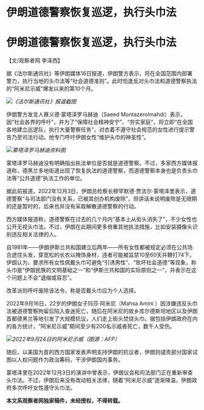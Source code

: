 # 伊朗道德警察恢复巡逻，执行头巾法

# 伊朗道德警察恢复巡逻，执行头巾法

【文/观察者网 李泽西】

据《法尔斯通讯社》等伊朗媒体16日报道，伊朗警方表示，将在全国范围内部署警力，执行当地的头巾法等“社会道德准则”。此时恰逢反对头巾法和道德警察执法的“阿米尼示威”爆发以来的第10个月。

![](https://inews.gtimg.com/newsapp_bt/0/15814240241/1000)_《法尔斯通讯社》报道截图_

伊朗警方发言人赛义德·蒙塔泽罗马赫迪（Saeed
Montazerolmahdi）表示，因“社会各界的呼吁”，并为了“保障社会精神安宁”、“夯实家庭”，将立即“在全国各地建立巡逻队，执行大量警察任务”，对衣着不遵守社会规范的女性进行提示警告乃至司法行动。他专门呼吁伊朗女性“维护头巾的神圣性”。

![](https://inews.gtimg.com/newsapp_bt/0/15814240242/1000)_蒙塔泽罗马赫迪资料图_

蒙塔泽罗马赫迪没有明确指出执法单位是否就是道德警察。不过，多家西方媒体报道称，德黑兰多地街道出现了恢复执法的道德警察，而道德警察本身也是负责头巾法等“公共道德”执法工作的单位。

据此前报道，2022年12月3日，伊朗总检察长穆罕默德·贾法尔·蒙塔泽里表示，道德警察“与司法部门没有关系，已被其创办机构废除”，但讲话未说明废除是无限期的还是暂时的，后来也并没有采取解散道德警察的行动。

西方媒体报道称，道德警察在过去的几个月内“基本上从街头消失了”，不少女性也公开无视头巾法。不过，伊朗在此期间更多倚重其他执法措施，比如安装摄像头识别违反相关法律的人。

自1981年——伊朗伊斯兰共和国建立后两年——所有女性都被规定必须在公共场合遮住头发，穿宽松的长衣以掩饰身材，违者可能被监禁10至60天并鞭打74下。伊朗认为，要求所有女性佩戴头巾可避免“引诱男性”、“败坏社会道德”等现象，称头巾是“伊朗民族的文明基础之一”和“伊斯兰共和国的实际原则之一”，并表示在这个问题上不会“退缩或容忍”。

改革派则呼吁废除该法令，称是否戴头巾应为个人选择。

2022年9月16日，22岁的伊朗女子玛莎·阿米尼（Mahsa Amini
）因涉嫌违反头巾法被道德警察拘留后陷入昏迷死亡，随后在阿米尼的故乡库尔德斯坦地区以及伊朗首都德黑兰等地引发了大规模抗议，人们走上街头焚烧头巾。据包括伊朗政府在内的各方统计，“阿米尼示威”期间至少有200名示威者死亡，数千人受伤。

![](https://inews.gtimg.com/newsapp_bt/0/15814240243/1000)_2022年9月24日的阿米尼示威（图源：AFP）_

随后，以美国为首的西方国家发表声明支持伊朗的抗议者，伊朗则谴责部分国家试图以人权问题作为政治筹码，干涉伊朗国内事务。

蒙塔泽里在2022年12月3日的演讲中曾表示，伊朗议会和司法部门正在重新审查头巾法。不过，伊朗后来没有改动相关法律，随着“阿米尼示威”逐渐降温，伊朗政府多次呼吁女性遵守头巾法。

**本文系观察者网独家稿件，未经授权，不得转载。**

